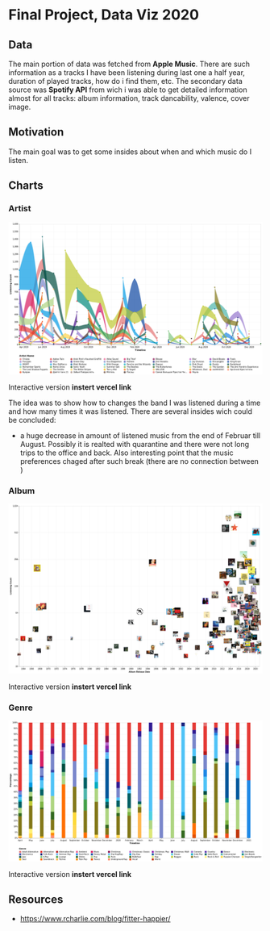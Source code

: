 # Final Project, Data Viz 2020
## Data 
The main portion of data was fetched from **Apple Music**. There are such information as a tracks I have been listening during last one a half year, duration of played tracks, how do i find them, etc. The secondary data source was **Spotify API** from wich i was able to get detailed information almost for all tracks: album information, track dancability, valence, cover image.

## Motivation
The main goal was to get some insides about when and which music do I listen. 

## Charts
### Artist 
![Artist Chart](figs/artist-chart.png)

Interactive version **instert vercel link**

The idea was to show how to changes the band I was listened during a time and how many times it was listened.
There are several insides wich could be concluded:
- a huge decrease in amount of listened music from the end of Februar till August. Possibly it is realted with quarantine and there were not long trips to the office and back. Also interesting point that the music preferences chaged after such break (there are no connection between ) 


### Album

![Album Chart](figs/album-chart.png)

Interactive version **instert vercel link**

### Genre
![Genre Chart](figs/genre-chart.png)

Interactive version **instert vercel link**


## Resources
- https://www.rcharlie.com/blog/fitter-happier/
